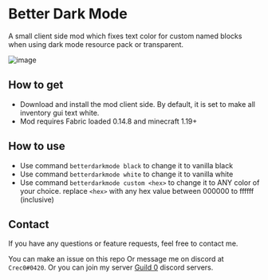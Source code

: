 # Better Dark Mode
A small client side mod which fixes text color for custom named blocks when using dark mode resource pack or transparent.

![image](https://user-images.githubusercontent.com/83436716/135770520-a45f6ed0-dfd5-416d-93a4-68fd7c1b1ddb.png)

## How to get
* Download and install the mod client side. By default, it is set to make all inventory gui text white.
* Mod requires Fabric loaded 0.14.8 and minecraft 1.19+

## How to use
* Use command `betterdarkmode black` to change it to vanilla black
* Use command `betterdarkmode white` to change it to vanilla white
* Use command `betterdarkmode custom <hex>` to change it to ANY color of your choice. replace `<hex>` with any hex value between 000000 to ffffff (inclusive)


## Contact
If you have any questions or feature requests, feel free to contact me.

You can make an issue on this repo Or message me on discord at `Crec0#0420`.
Or you can join my server [Guild 0](https://discord.gg/UpX7PkPm6t) discord servers.
